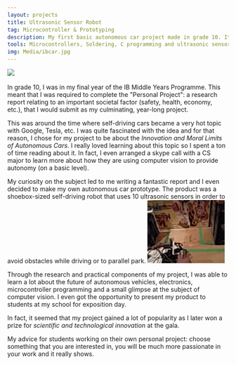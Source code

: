 ```yaml
---
layout: projects
title: Ultrasonic Sensor Robot
tag: Microcontroller & Prototyping
description: My first basic autonomous car project made in grade 10. It utilizes 10 ultrasonic sensors for localization.
tools: Microcontrollers, Soldering, C programming and ultrasonic sensors
img: Media/ibcar.jpg
---
```

<img src="/Media/ibcar.jpg">

In grade 10, I was in my final year of the IB Middle Years Programme. This meant that I was required to complete the "Personal Project": a research report relating to an important societal factor (safety, health, economy, etc.), that I would submit as my culminating, year-long project. 

This was around the time where self-driving cars became a very hot topic with Google, Tesla, etc. I was quite fascinated with the idea and for that reason, I chose for my project to be about the *Innovation and Moral Limits of Autonomous Cars*. I really loved learning about this topic so I spent a ton of time reading about it. In fact, I even arranged a skype call with a CS major to learn more about how they are using computer vision to provide autonomy (on a basic level).

My curiosity on the subject led to me writing a fantastic report and I even decided to make my own autonomous car prototype. The product was a shoebox-sized self-driving robot that uses 10 ultrasonic sensors in order to avoid obstacles while driving or to parallel park. 
<img src="/Media/parking.gif">

Through the research and practical components of my project, I was able to learn a lot about the future of autonomous vehicles, electronics, microcontroller programming and a small glimpse at the subject of computer vision. I even got the opportunity to present my product to students at my school for exposition day.

In fact, it seemed that my project gained a lot of popularity as I later won a prize for *scientific and technological innovation* at the gala. 

My advice for students working on their own personal project: choose something that you are interested in, you will be much more passionate in your work and it really shows. 

